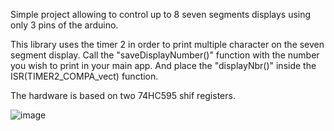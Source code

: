 Simple project allowing to control up to 8 seven segments displays using only 3 pins of the arduino.

This library uses the timer 2 in order to print multiple character on the seven segment display. 
Call the "saveDisplayNumber()" function with the number you wish to print in your main app. And place the "displayNbr()" inside the ISR(TIMER2_COMPA_vect) function.

The hardware is based on two 74HC595 shif registers.

![image](https://github.com/colinaudergon/SevenSegDisplayController/assets/63097004/890fea8b-08ff-4809-87ca-6763f4bd5559)
